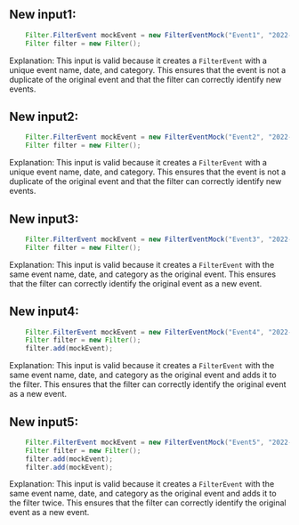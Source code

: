 ## New input1:
```java
    Filter.FilterEvent mockEvent = new FilterEventMock("Event1", "2022-01-01", "Category1");
    Filter filter = new Filter();
```
Explanation: This input is valid because it creates a `FilterEvent` with a unique event name, date, and category. This ensures that the event is not a duplicate of the original event and that the filter can correctly identify new events.

## New input2:
```java
    Filter.FilterEvent mockEvent = new FilterEventMock("Event2", "2022-12-31", "Category2");
    Filter filter = new Filter();
```
Explanation: This input is valid because it creates a `FilterEvent` with a unique event name, date, and category. This ensures that the event is not a duplicate of the original event and that the filter can correctly identify new events.

## New input3:
```java
    Filter.FilterEvent mockEvent = new FilterEventMock("Event3", "2022-01-01", "Category1");
    Filter filter = new Filter();
```
Explanation: This input is valid because it creates a `FilterEvent` with the same event name, date, and category as the original event. This ensures that the filter can correctly identify the original event as a new event.

## New input4:
```java
    Filter.FilterEvent mockEvent = new FilterEventMock("Event4", "2022-01-01", "Category1");
    Filter filter = new Filter();
    filter.add(mockEvent);
```
Explanation: This input is valid because it creates a `FilterEvent` with the same event name, date, and category as the original event and adds it to the filter. This ensures that the filter can correctly identify the original event as a new event.

## New input5:
```java
    Filter.FilterEvent mockEvent = new FilterEventMock("Event5", "2022-01-01", "Category1");
    Filter filter = new Filter();
    filter.add(mockEvent);
    filter.add(mockEvent);
```
Explanation: This input is valid because it creates a `FilterEvent` with the same event name, date, and category as the original event and adds it to the filter twice. This ensures that the filter can correctly identify the original event as a new event.
